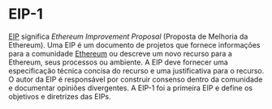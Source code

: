 # EIP-1

[EIP](Proposta%20de%20Melhoria%20da%20Ethereum.md) significa _Ethereum Improvement Proposal_ (Proposta de Melhoria da Ethereum). Uma EIP é um documento de projetos que fornece informações para a comunidade [Ethereum](Ethereum.md) ou descreve um novo recurso para a Ethereum, seus processos ou ambiente. A EIP deve fornecer uma especificação técnica concisa do recurso e uma justificativa para o recurso. O autor da EIP é responsável por construir consenso dentro da comunidade e documentar opiniões divergentes. A EIP-1 foi a primeira EIP e define os objetivos e diretrizes das EIPs.
